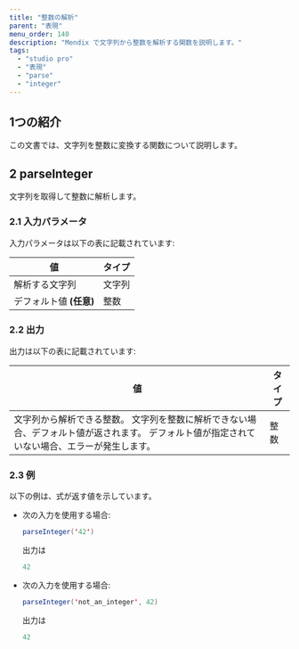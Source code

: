 ```yaml
---
title: "整数の解析"
parent: "表現"
menu_order: 140
description: "Mendix で文字列から整数を解析する関数を説明します。"
tags:
  - "studio pro"
  - "表現"
  - "parse"
  - "integer"
---
```


## 1つの紹介

この文書では、文字列を整数に変換する関数について説明します。

## 2 parseInteger

文字列を取得して整数に解析します。

### 2.1 入力パラメータ

入力パラメータは以下の表に記載されています:

| 値               | タイプ |
| --------------- | --- |
| 解析する文字列         | 文字列 |
| デフォルト値 **(任意)** | 整数  |

### 2.2 出力

出力は以下の表に記載されています:

| 値                                                                        | タイプ |
| ------------------------------------------------------------------------ | --- |
| 文字列から解析できる整数。 文字列を整数に解析できない場合、デフォルト値が返されます。 デフォルト値が指定されていない場合、エラーが発生します。 | 整数  |

### 2.3 例

以下の例は、式が返す値を示しています。

* 次の入力を使用する場合:

    ```java
    parseInteger('42')
    ```

    出力は

    ```java
    42
    ```

* 次の入力を使用する場合:

    ```java
    parseInteger('not_an_integer', 42)
    ```

    出力は

    ```java
    42
    ```
